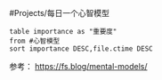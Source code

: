 #Projects/每日一个心智模型 


```dataview
table importance as "重要度"
from #心智模型 
sort importance DESC,file.ctime DESC
```








参考：
https://fs.blog/mental-models/